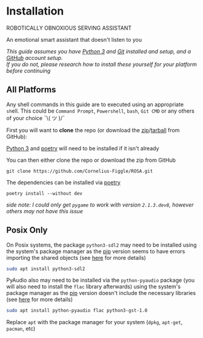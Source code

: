 # Installation

ROBOTICALLY OBNOXIOUS SERVING ASSISTANT

An emotional smart assistant that doesn't listen to you

*This guide assumes you have [Python 3](https://www.python.org/downloads/) and [Git](https://git-scm.com/downloads) installed and setup, and a [GitHub](https://github.com) account setup. <br> If you do not, please research how to install these yourself for your platform before continuing*

## All Platforms

Any shell commands in this guide are to executed using an appropriate `sh`ell. This could be `Command Prompt`, `Powershell`, `bash`, `Git CMD` or any others of your choice ¯\\( ツ )/¯

First you will want to **clone** the repo (or download the [zip](https://github.com/Cornelius-Figgle/ROSA/zipball/main/)/[tarball](https://github.com/Cornelius-Figgle/ROSA/tarball/main/) from GitHub):

[Python 3](https://www.python.org/downloads/) and [poetry](https://python-poetry.org/) will need to be installed if it isn't already

You can then either clone the repo or download the zip from GitHub

```shell
git clone https://github.com/Cornelius-Figgle/ROSA.git
```

The dependencies can be installed via [poetry](https://python-poetry.org/)

```shell
poetry install --without dev
```

*side note: I could only get `pygame` to work with version `2.1.3.dev8`, however others may not have this issue*

## Posix Only

On Posix systems, the package `python3-sdl2` may need to be installed using the system's package manager as the [pip](https://pip.pypa.io/en/stable/) version seems to have errors importing the shared objects (see [here](https://stackoverflow.com/a/37749807/19860022) for more details)

```bash
sudo apt install python3-sdl2
```

PyAudio also may need to be installed via the `python-pyaudio` package (you will also need to install the `flac` library afterwards) using the system's package manager as the [pip](https://pip.pypa.io/en/stable/) version doesn't include the necessary libraries (see [here](https://stackoverflow.com/questions/36681836/pyaudio-could-not-import-portaudio) for more details)

```bash
sudo apt install python-pyaudio flac python3-gst-1.0
```

Replace `apt` with the package manager for your system (`dpkg`, `apt-get`, `pacman`, etc)
